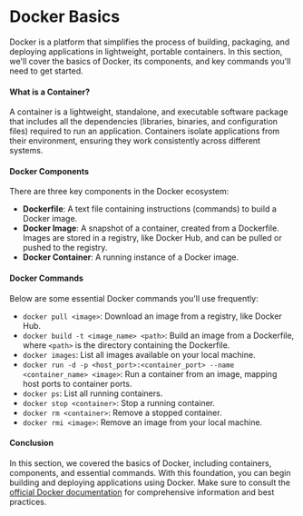 # Docker Basics

Docker is a platform that simplifies the process of building, packaging, and deploying applications in lightweight, portable containers. In this section, we'll cover the basics of Docker, its components, and key commands you'll need to get started.

#### What is a Container?

A container is a lightweight, standalone, and executable software package that includes all the dependencies (libraries, binaries, and configuration files) required to run an application. Containers isolate applications from their environment, ensuring they work consistently across different systems.

#### Docker Components

There are three key components in the Docker ecosystem:

- **Dockerfile**: A text file containing instructions (commands) to build a Docker image.
- **Docker Image**: A snapshot of a container, created from a Dockerfile. Images are stored in a registry, like Docker Hub, and can be pulled or pushed to the registry.
- **Docker Container**: A running instance of a Docker image.

#### Docker Commands

Below are some essential Docker commands you'll use frequently:

- `docker pull <image>`: Download an image from a registry, like Docker Hub.
- `docker build -t <image_name> <path>`: Build an image from a Dockerfile, where `<path>` is the directory containing the Dockerfile.
- `docker images`: List all images available on your local machine.
- `docker run -d -p <host_port>:<container_port> --name <container_name> <image>`: Run a container from an image, mapping host ports to container ports.
- `docker ps`: List all running containers.
- `docker stop <container>`: Stop a running container.
- `docker rm <container>`: Remove a stopped container.
- `docker rmi <image>`: Remove an image from your local machine.

#### Conclusion

In this section, we covered the basics of Docker, including containers, components, and essential commands. With this foundation, you can begin building and deploying applications using Docker. Make sure to consult the [official Docker documentation](https://docs.docker.com/) for comprehensive information and best practices.